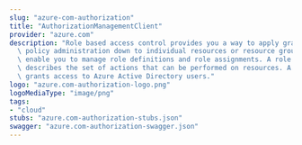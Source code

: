 ```yaml
---
slug: "azure-com-authorization"
title: "AuthorizationManagementClient"
provider: "azure.com"
description: "Role based access control provides you a way to apply granular level\
  \ policy administration down to individual resources or resource groups. These operations\
  \ enable you to manage role definitions and role assignments. A role definition\
  \ describes the set of actions that can be performed on resources. A role assignment\
  \ grants access to Azure Active Directory users."
logo: "azure.com-authorization-logo.png"
logoMediaType: "image/png"
tags:
- "cloud"
stubs: "azure.com-authorization-stubs.json"
swagger: "azure.com-authorization-swagger.json"
---
```

